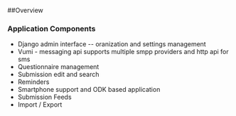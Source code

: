##Overview

### Application Components

* Django admin interface -- oranization and settings management
* Vumi - messaging api supports multiple smpp providers and http api for sms
* Questionnaire management
* Submission edit and search
* Reminders
* Smartphone support and ODK based application
* Submission Feeds
* Import / Export

